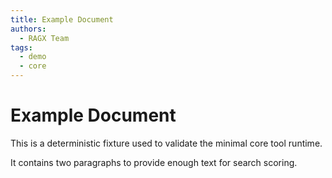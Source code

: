```yaml
---
title: Example Document
authors:
  - RAGX Team
tags:
  - demo
  - core
---
```


# Example Document

This is a deterministic fixture used to validate the minimal core tool runtime.

It contains two paragraphs to provide enough text for search scoring.
